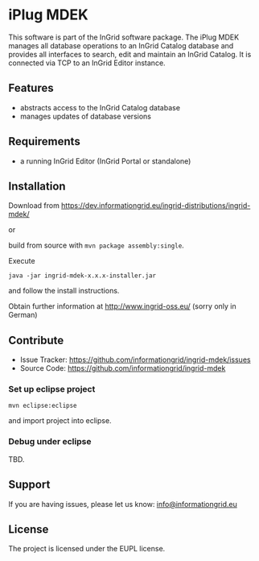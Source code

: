 iPlug MDEK
==========

This software is part of the InGrid software package. The iPlug MDEK manages all database operations to an InGrid Catalog database and provides all interfaces to search, edit and maintain an InGrid Catalog. It is connected via TCP to an InGrid Editor instance.


Features
--------

- abstracts access to the InGrid Catalog database
- manages updates of database versions


Requirements
-------------

- a running InGrid Editor (InGrid Portal or standalone)

Installation
------------

Download from https://dev.informationgrid.eu/ingrid-distributions/ingrid-mdek/
 
or

build from source with `mvn package assembly:single`.

Execute

```
java -jar ingrid-mdek-x.x.x-installer.jar
```

and follow the install instructions.

Obtain further information at http://www.ingrid-oss.eu/ (sorry only in German)


Contribute
----------

- Issue Tracker: https://github.com/informationgrid/ingrid-mdek/issues
- Source Code: https://github.com/informationgrid/ingrid-mdek
 
### Set up eclipse project

```
mvn eclipse:eclipse
```

and import project into eclipse.

### Debug under eclipse

TBD.

Support
-------

If you are having issues, please let us know: info@informationgrid.eu

License
-------

The project is licensed under the EUPL license.
